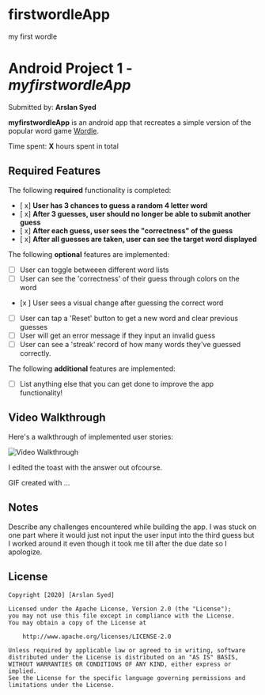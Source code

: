 # firstwordleApp
my first wordle
# Android Project 1 - *myfirstwordleApp*

Submitted by: **Arslan Syed**

**myfirstwordleApp** is an android app that recreates a simple version of the popular word game [Wordle](https://www.nytimes.com/games/wordle/index.html). 

Time spent: **X** hours spent in total

## Required Features

The following **required** functionality is completed:

- [ x] **User has 3 chances to guess a random 4 letter word**
- [ x] **After 3 guesses, user should no longer be able to submit another guess**
- [ x] **After each guess, user sees the "correctness" of the guess**
- [ x] **After all guesses are taken, user can see the target word displayed**

The following **optional** features are implemented:

- [ ] User can toggle betweeen different word lists
- [ ] User can see the 'correctness' of their guess through colors on the word 
- [x ] User sees a visual change after guessing the correct word
- [ ] User can tap a 'Reset' button to get a new word and clear previous guesses
- [ ] User will get an error message if they input an invalid guess
- [ ] User can see a 'streak' record of how many words they've guessed correctly.

The following **additional** features are implemented:

* [ ] List anything else that you can get done to improve the app functionality!

## Video Walkthrough

Here's a walkthrough of implemented user stories:

<img src='[http://i.imgur.com/link/to/your/gif/file.gif](https://github.com/ArslanTheGreat/firstwordleApp/blob/master/VideoWalkthroughWordle.gif)' title='Video Walkthrough' width='' alt='Video Walkthrough' />

I edited the toast with the answer out ofcourse.

<!-- Replace this with whatever GIF tool you used! -->
GIF created with ...  
<!-- Recommended tools:
[Kap](https://getkap.co/) for macOS
***[ScreenToGif](https://www.screentogif.com/) for Windows***
[peek](https://github.com/phw/peek) for Linux. -->

## Notes

Describe any challenges encountered while building the app.
I was stuck on one part where it would just not input the user input into the third guess but I worked around it even though it took me till after the due date so I apologize.

## License

    Copyright [2020] [Arslan Syed]

    Licensed under the Apache License, Version 2.0 (the "License");
    you may not use this file except in compliance with the License.
    You may obtain a copy of the License at

        http://www.apache.org/licenses/LICENSE-2.0

    Unless required by applicable law or agreed to in writing, software
    distributed under the License is distributed on an "AS IS" BASIS,
    WITHOUT WARRANTIES OR CONDITIONS OF ANY KIND, either express or implied.
    See the License for the specific language governing permissions and
    limitations under the License.
